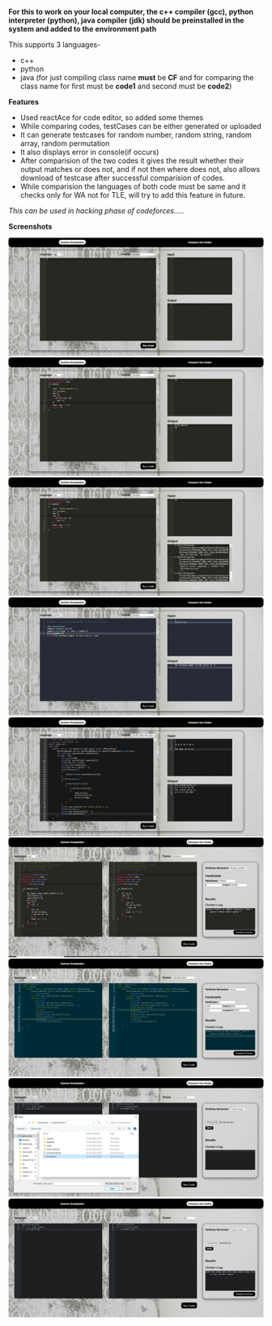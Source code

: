 
**For this to work on your local computer, the c++ compiler (gcc), python interpreter (python), java compiler (jdk) should be preinstalled in the system and added to the environment path**
  
This supports 3 languages-  
* c++  
* python  
* java (for just compiling class name **must** be **CF** and for comparing the class name for first must be **code1** and second must be **code2**)  
  
**Features**  
  
* Used reactAce for code editor, so added some themes  
* While comparing codes, testCases can be either generated or uploaded  
* It can generate testcases for random number, random string, random array, random permutation  
* It also displays error in console(if occurs)  
* After comparision of the two codes it gives the result whether their output matches or does not, and if not then where does not, also allows download of testcase after successful comparision of codes.  
* While comparision the languages of both code must be same and it checks only for WA not for TLE, will try to add this feature in future.
  
*This can be used in hacking phase of codeforces.....*  
  
**Screenshots**  
  
![Alt text](/screenShots/img1.jpeg?raw=true)
![Alt text](/screenShots/img2.jpeg?raw=true)
![Alt text](/screenShots/img3.jpeg?raw=true)
![Alt text](/screenShots/img4.jpeg?raw=true)
![Alt text](/screenShots/img5.jpeg?raw=true)
![Alt text](/screenShots/img6.jpeg?raw=true)
![Alt text](/screenShots/img7.jpeg?raw=true)
![Alt text](/screenShots/img8.jpeg?raw=true)
![Alt text](/screenShots/img9.jpeg?raw=true)
